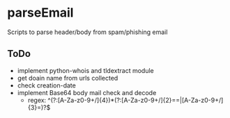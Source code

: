 # parseEmail
Scripts to parse header/body from spam/phishing email

## ToDo
- implement python-whois and tldextract module
- get doain name from urls collected
- check creation-date 
- implement Base64 body mail check and decode
	- regex: ^(?:[A-Za-z0-9+/]{4})*(?:[A-Za-z0-9+/]{2}==|[A-Za-z0-9+/]{3}=)?$

